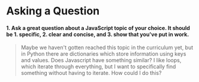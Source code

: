 # Asking a Question

#### 1. Ask a great question about a JavaScript topic of your choice. It should be 1. specific, 2. clear and concise, and 3. show that you've put in work. 
> Maybe we haven't gotten reached this topic in the curriculum yet, but in Python there are dictionaries which store information using keys and values. Does Javascript have something similar? I like loops, which iterate through everything, but I want to specifically find something without having to iterate. How could I do this?
